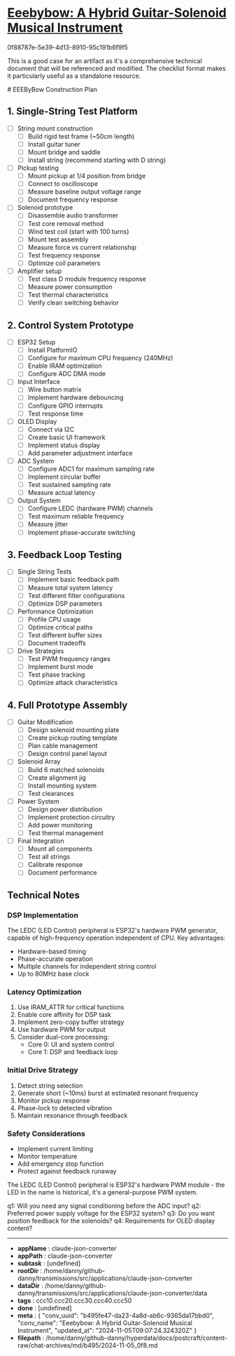 # [Eeebybow: A Hybrid Guitar-Solenoid Musical Instrument](https://claude.ai/chat/b495fe47-da23-4a8d-ab6c-9365da17bbd0)

0f88787e-5e39-4d13-8910-95c191b6f9f5

 <antThinking>This is a good case for an artifact as it's a comprehensive technical document that will be referenced and modified. The checklist format makes it particularly useful as a standalone resource.</antThinking>

<antArtifact identifier="eeebybow-construction-plan" type="text/markdown" title="EEEByBow Construction Plan">
# EEEByBow Construction Plan

## 1. Single-String Test Platform
- [ ] String mount construction
  - [ ] Build rigid test frame (~50cm length)
  - [ ] Install guitar tuner
  - [ ] Mount bridge and saddle
  - [ ] Install string (recommend starting with D string)

- [ ] Pickup testing
  - [ ] Mount pickup at 1/4 position from bridge
  - [ ] Connect to oscilloscope
  - [ ] Measure baseline output voltage range
  - [ ] Document frequency response

- [ ] Solenoid prototype
  - [ ] Disassemble audio transformer
  - [ ] Test core removal method
  - [ ] Wind test coil (start with 100 turns)
  - [ ] Mount test assembly
  - [ ] Measure force vs current relationship
  - [ ] Test frequency response
  - [ ] Optimize coil parameters

- [ ] Amplifier setup
  - [ ] Test class D module frequency response
  - [ ] Measure power consumption
  - [ ] Test thermal characteristics
  - [ ] Verify clean switching behavior

## 2. Control System Prototype
- [ ] ESP32 Setup
  - [ ] Install PlatformIO
  - [ ] Configure for maximum CPU frequency (240MHz)
  - [ ] Enable IRAM optimization
  - [ ] Configure ADC DMA mode

- [ ] Input Interface
  - [ ] Wire button matrix
  - [ ] Implement hardware debouncing
  - [ ] Configure GPIO interrupts
  - [ ] Test response time

- [ ] OLED Display
  - [ ] Connect via I2C
  - [ ] Create basic UI framework
  - [ ] Implement status display
  - [ ] Add parameter adjustment interface

- [ ] ADC System
  - [ ] Configure ADC1 for maximum sampling rate
  - [ ] Implement circular buffer
  - [ ] Test sustained sampling rate
  - [ ] Measure actual latency

- [ ] Output System
  - [ ] Configure LEDC (hardware PWM) channels
  - [ ] Test maximum reliable frequency
  - [ ] Measure jitter
  - [ ] Implement phase-accurate switching

## 3. Feedback Loop Testing
- [ ] Single String Tests
  - [ ] Implement basic feedback path
  - [ ] Measure total system latency
  - [ ] Test different filter configurations
  - [ ] Optimize DSP parameters

- [ ] Performance Optimization
  - [ ] Profile CPU usage
  - [ ] Optimize critical paths
  - [ ] Test different buffer sizes
  - [ ] Document tradeoffs

- [ ] Drive Strategies
  - [ ] Test PWM frequency ranges
  - [ ] Implement burst mode
  - [ ] Test phase tracking
  - [ ] Optimize attack characteristics

## 4. Full Prototype Assembly
- [ ] Guitar Modification
  - [ ] Design solenoid mounting plate
  - [ ] Create pickup routing template
  - [ ] Plan cable management
  - [ ] Design control panel layout

- [ ] Solenoid Array
  - [ ] Build 6 matched solenoids
  - [ ] Create alignment jig
  - [ ] Install mounting system
  - [ ] Test clearances

- [ ] Power System
  - [ ] Design power distribution
  - [ ] Implement protection circuitry
  - [ ] Add power monitoring
  - [ ] Test thermal management

- [ ] Final Integration
  - [ ] Mount all components
  - [ ] Test all strings
  - [ ] Calibrate response
  - [ ] Document performance

## Technical Notes

### DSP Implementation
The LEDC (LED Control) peripheral is ESP32's hardware PWM generator, capable of high-frequency operation independent of CPU. Key advantages:
- Hardware-based timing
- Phase-accurate operation
- Multiple channels for independent string control
- Up to 80MHz base clock

### Latency Optimization
1. Use IRAM_ATTR for critical functions
2. Enable core affinity for DSP task
3. Implement zero-copy buffer strategy
4. Use hardware PWM for output
5. Consider dual-core processing:
   - Core 0: UI and system control
   - Core 1: DSP and feedback loop

### Initial Drive Strategy
1. Detect string selection
2. Generate short (~10ms) burst at estimated resonant frequency
3. Monitor pickup response
4. Phase-lock to detected vibration
5. Maintain resonance through feedback

### Safety Considerations
- Implement current limiting
- Monitor temperature
- Add emergency stop function
- Protect against feedback runaway
</antArtifact>

The LEDC (LED Control) peripheral is ESP32's hardware PWM module - the LED in the name is historical, it's a general-purpose PWM system.

q1: Will you need any signal conditioning before the ADC input?
q2: Preferred power supply voltage for the ESP32 system?
q3: Do you want position feedback for the solenoids?
q4: Requirements for OLED display content?

---

* **appName** : claude-json-converter
* **appPath** : claude-json-converter
* **subtask** : [undefined]
* **rootDir** : /home/danny/github-danny/transmissions/src/applications/claude-json-converter
* **dataDir** : /home/danny/github-danny/transmissions/src/applications/claude-json-converter/data
* **tags** : ccc10.ccc20.ccc30.ccc40.ccc50
* **done** : [undefined]
* **meta** : {
  "conv_uuid": "b495fe47-da23-4a8d-ab6c-9365da17bbd0",
  "conv_name": "Eeebybow: A Hybrid Guitar-Solenoid Musical Instrument",
  "updated_at": "2024-11-05T09:07:24.324320Z"
}
* **filepath** : /home/danny/github-danny/hyperdata/docs/postcraft/content-raw/chat-archives/md/b495/2024-11-05_0f8.md